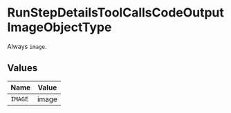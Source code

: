# RunStepDetailsToolCallsCodeOutputImageObjectType

Always `image`.


## Values

| Name    | Value   |
| ------- | ------- |
| `IMAGE` | image   |